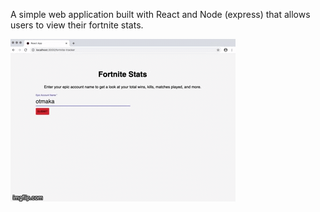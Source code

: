 A simple web application built with React and Node (express) that allows users to view their fortnite stats. 

![App Demo](https://github.com/omcevoy/fortniteStat/blob/master/demo.gif)
